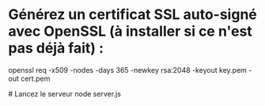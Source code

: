 # Générez un certificat SSL auto-signé avec OpenSSL (à installer si ce n'est pas déjà fait) :
openssl req -x509 -nodes -days 365 -newkey rsa:2048 -keyout key.pem -out cert.pem

# Lancez le serveur
node server.js

